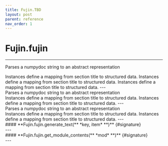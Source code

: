 ```yaml
---
title: Fujin.TBD
layout: post
parent: reference
nav_order: 1
---
```


# Fujin.fujin
---
Parses a numpydoc string to an abstract representation
<div class='desc' markdown="1">
Instances define a mapping from section title to structured data.
Instances define a mapping from section title to structured data.
Instances define a mapping from section title to structured data.
---
</div>Parses a numpydoc string to an abstract representation
<div class='desc' markdown="1">
Instances define a mapping from section title to structured data.
Instances define a mapping from section title to structured data.
---
</div>Parses a numpydoc string to an abstract representation
<div class='desc' markdown="1">
Instances define a mapping from section title to structured data.
Instances define a mapping from section title to structured data.
---
</div>#### **Fujin.fujin.generate_text(** *key, item*  **)** {#signature}

<div class='desc' markdown="1">
---
</div>#### **Fujin.fujin.get_module_contents(** *mod*  **)** {#signature}

<div class='desc' markdown="1">
---
</div>